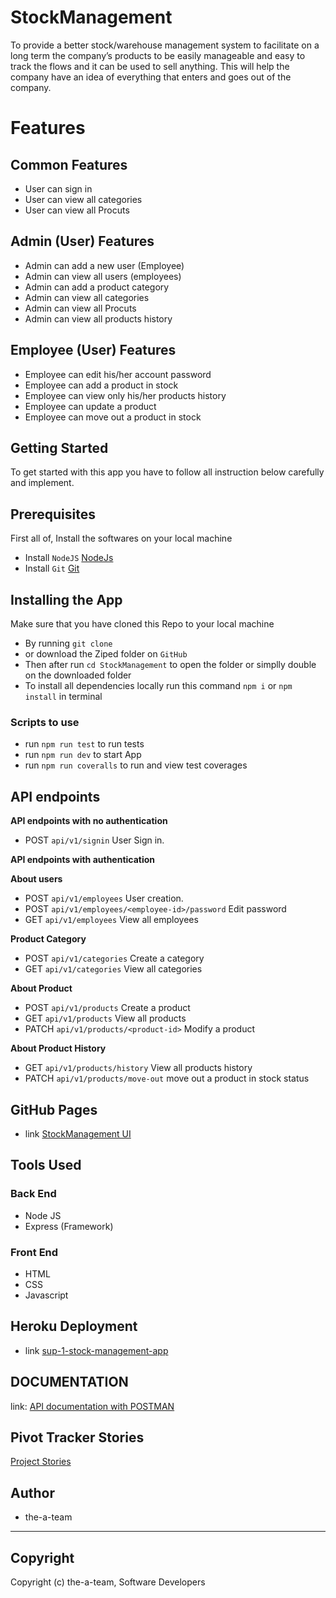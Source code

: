 # StockManagement
To provide a better stock/warehouse management system to facilitate on a long term the company’s products to be easily manageable and easy to track the flows and it can be used to sell anything. This will help the company have an idea of everything that enters and goes out of the company.

# Features

## Common Features
- User can sign in
- User can view all categories
- User can view all Procuts

## Admin (User) Features
- Admin can add a new user (Employee)
- Admin can view all users (employees)
- Admin can add a product category
- Admin can view all categories
- Admin can view all Procuts
- Admin can view all products history

## Employee (User) Features
- Employee can edit his/her account password
- Employee can add a product in stock
- Employee can view only his/her products history
- Employee can update a product
- Employee can move out a product in stock

## Getting Started
To get started with this app you have to follow all instruction below carefully and implement.

## Prerequisites
First all of, Install the softwares on your local machine
- Install `NodeJS` [NodeJs](https://nodejs.org/en/download/)
- Install `Git` [Git](https://git-scm.com/)

## Installing the App
Make sure that you have cloned this Repo to your local machine
- By running `git clone`
- or download the Ziped folder on `GitHub`
- Then after run `cd StockManagement` to open the folder or simplly double on the downloaded folder
- To install all dependencies locally run this command `npm i` or `npm install` in terminal

### Scripts to use
- run `npm run test` to run tests
- run `npm run dev` to start App
- run `npm run coveralls` to run and view test coverages

## API endpoints

**API endpoints with no authentication**
- POST `api/v1/signin` User Sign in.

**API endpoints with authentication**

**About users**
- POST `api/v1/employees` User creation.
- POST `api/v1/employees/<employee-id>/password` Edit password
- GET `api/v1/employees` View all employees

**Product Category**
- POST `api/v1/categories` Create a category
- GET `api/v1/categories` View all categories

**About Product**
- POST `api/v1/products` Create a product
- GET `api/v1/products` View all products
- PATCH `api/v1/products/<product-id>` Modify a product

**About Product History**
- GET `api/v1/products/history` View all products history
- PATCH `api/v1/products/move-out` move out a product in stock status


## GitHub Pages
- link [StockManagement UI](https://the-a-team-sup.github.io/StockManagement/UI/pages/)

## Tools Used

### Back End
* Node JS
* Express (Framework)

### Front End
* HTML
* CSS
* Javascript

## Heroku Deployment
- link [sup-1-stock-management-app](https://sup-1-stock-management-app.herokuapp.com/)

## DOCUMENTATION
  link: [API documentation with POSTMAN]()

## Pivot Tracker Stories
[Project Stories](https://www.pivotaltracker.com/n/projects/2429082)

## Author
- the-a-team
---

## Copyright
Copyright (c) the-a-team, Software Developers

